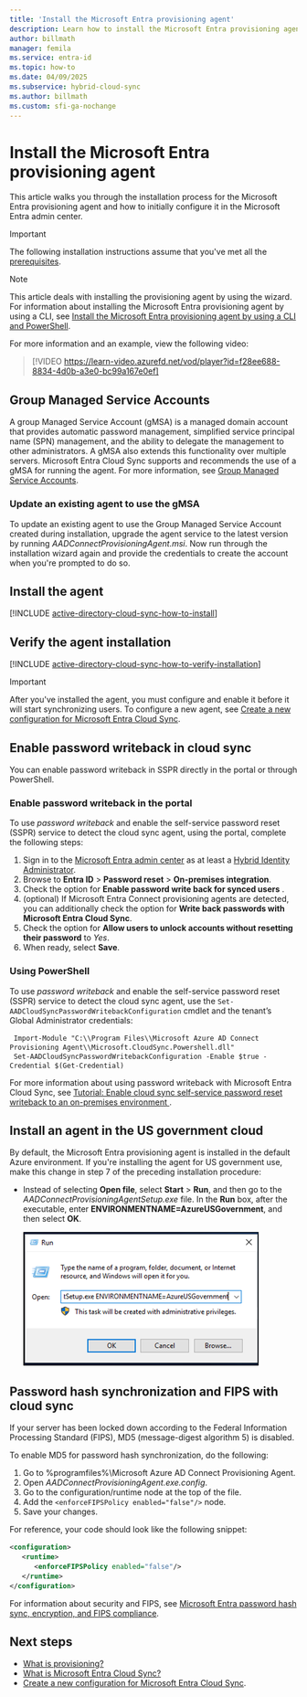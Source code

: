 ```yaml
---
title: 'Install the Microsoft Entra provisioning agent'
description: Learn how to install the Microsoft Entra provisioning agent and how to configure it in the Microsoft Entra admin center.
author: billmath
manager: femila
ms.service: entra-id
ms.topic: how-to
ms.date: 04/09/2025
ms.subservice: hybrid-cloud-sync
ms.author: billmath
ms.custom: sfi-ga-nochange
---
```


# Install the Microsoft Entra provisioning agent

This article walks you through the installation process for the Microsoft Entra provisioning agent and how to initially configure it in the Microsoft Entra admin center.

> [!IMPORTANT]
> The following installation instructions assume that you've met all the [prerequisites](how-to-prerequisites.md).

>[!NOTE]
>This article deals with installing the provisioning agent by using the wizard. For information about installing the Microsoft Entra provisioning agent by using a CLI, see [Install the Microsoft Entra provisioning agent by using a CLI and PowerShell](how-to-install-pshell.md).

For more information and an example, view the following video:

> [!VIDEO https://learn-video.azurefd.net/vod/player?id=f28ee688-8834-4d0b-a3e0-bc99a167e0ef]

## Group Managed Service Accounts
A group Managed Service Account (gMSA) is a managed domain account that provides automatic password management, simplified service principal name (SPN) management, and the ability to delegate the management to other administrators. A gMSA also extends this functionality over multiple servers. Microsoft Entra Cloud Sync supports and recommends the use of a gMSA for running the agent. For more information, see [Group Managed Service Accounts](how-to-prerequisites.md#group-managed-service-accounts).


### Update an existing agent to use the gMSA
To update an existing agent to use the Group Managed Service Account created during installation, upgrade the agent service to the latest version by running *AADConnectProvisioningAgent.msi*. Now run through the installation wizard again and provide the credentials to create the account when you're prompted to do so.

## Install the agent

[!INCLUDE [active-directory-cloud-sync-how-to-install](~/includes/entra-cloud-sync-how-to-install.md)]

## Verify the agent installation

[!INCLUDE [active-directory-cloud-sync-how-to-verify-installation](~/includes/entra-cloud-sync-how-to-verify-installation.md)]

>[!IMPORTANT]
> After you've installed the agent, you must configure and enable it before it will start synchronizing users. To configure a new agent, see [Create a new configuration for Microsoft Entra Cloud Sync](how-to-configure.md).



## Enable password writeback in cloud sync 

You can enable password writeback in SSPR directly in the portal or through PowerShell. 

### Enable password writeback in the portal
To use *password writeback* and enable the self-service password reset (SSPR) service to detect the cloud sync agent, using the portal, complete the following steps: 

1. Sign in to the [Microsoft Entra admin center](https://entra.microsoft.com) as at least a [Hybrid Identity Administrator](~/identity/role-based-access-control/permissions-reference.md#hybrid-identity-administrator).
 2. Browse to **Entra ID** > **Password reset** > **On-premises integration**.
 3. Check the option for **Enable password write back for synced users** .
 4. (optional) If Microsoft Entra Connect provisioning agents are detected, you can additionally check the option for **Write back passwords with Microsoft Entra Cloud Sync**.   
 5. Check the option for **Allow users to unlock accounts without resetting their password** to *Yes*.
 6. When ready, select **Save**.

### Using PowerShell

To use *password writeback* and enable the self-service password reset (SSPR) service to detect the cloud sync agent, use the `Set-AADCloudSyncPasswordWritebackConfiguration` cmdlet and the tenant’s Global Administrator credentials: 

  ```   
   Import-Module "C:\\Program Files\\Microsoft Azure AD Connect Provisioning Agent\\Microsoft.CloudSync.Powershell.dll" 
   Set-AADCloudSyncPasswordWritebackConfiguration -Enable $true -Credential $(Get-Credential)
  ```

For more information about using password writeback with Microsoft Entra Cloud Sync, see [Tutorial: Enable cloud sync self-service password reset writeback to an on-premises environment ](~/identity/authentication/tutorial-enable-cloud-sync-sspr-writeback.md).

## Install an agent in the US government cloud

By default, the Microsoft Entra provisioning agent is installed in the default Azure environment. If you're installing the agent for US government use, make this change in step 7 of the preceding installation procedure:

- Instead of selecting **Open file**, select **Start** > **Run**, and then go to the *AADConnectProvisioningAgentSetup.exe* file.  In the **Run** box, after the executable, enter **ENVIRONMENTNAME=AzureUSGovernment**, and then select **OK**.

    [![Screenshot that shows how to install an agent in the US government cloud.](media/how-to-install/new-install-12.png)](media/how-to-install/new-install-12.png#lightbox)

## Password hash synchronization and FIPS with cloud sync

If your server has been locked down according to the Federal Information Processing Standard (FIPS), MD5 (message-digest algorithm 5) is disabled.

To enable MD5 for password hash synchronization, do the following:

1. Go to %programfiles%\Microsoft Azure AD Connect Provisioning Agent.
1. Open *AADConnectProvisioningAgent.exe.config*.
1. Go to the configuration/runtime node at the top of the file.
1. Add the `<enforceFIPSPolicy enabled="false"/>` node.
1. Save your changes.

For reference, your code should look like the following snippet:

```xml
<configuration>
   <runtime>
      <enforceFIPSPolicy enabled="false"/>
   </runtime>
</configuration>
```

For information about security and FIPS, see [Microsoft Entra password hash sync, encryption, and FIPS compliance](https://techcommunity.microsoft.com/t5/microsoft-entra-azure-ad-blog/aad-password-sync-encryption-and-fips-compliance/ba-p/243709).

## Next steps 

- [What is provisioning?](../what-is-provisioning.md)
- [What is Microsoft Entra Cloud Sync?](what-is-cloud-sync.md)
- [Create a new configuration for Microsoft Entra Cloud Sync](how-to-configure.md).
